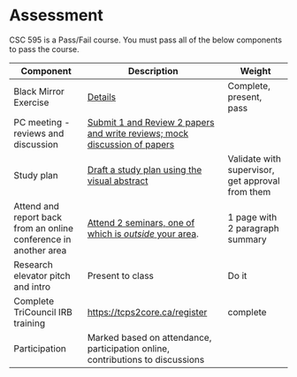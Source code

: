 # Assessment			

CSC 595 is a Pass/Fail course. You must pass all of the below components to pass the course.

| Component | Description | Weight |
|--------|--------|---------|
| Black Mirror Exercise | [Details](assignments/blackmirror.md) | Complete, present, pass |
| PC meeting - reviews and discussion	| [Submit 1 and Review 2 papers and write reviews; mock discussion of papers](assignments/pc_assignment.md) ||
| Study plan  | [Draft a study plan using the visual abstract](assignments/proposal_assignment.md) | 	Validate with supervisor, get approval from them |
| Attend and report back from an online conference in another area | [Attend 2 seminars, one of which is *outside* your area](assignments/seminar_assignment.md). | 1 page with 2 paragraph summary |
| Research elevator pitch and intro | Present to class | Do it |
| Complete TriCouncil IRB training |  https://tcps2core.ca/register | complete |
| Participation	| Marked based on attendance, participation online, contributions to discussions | |

​			
